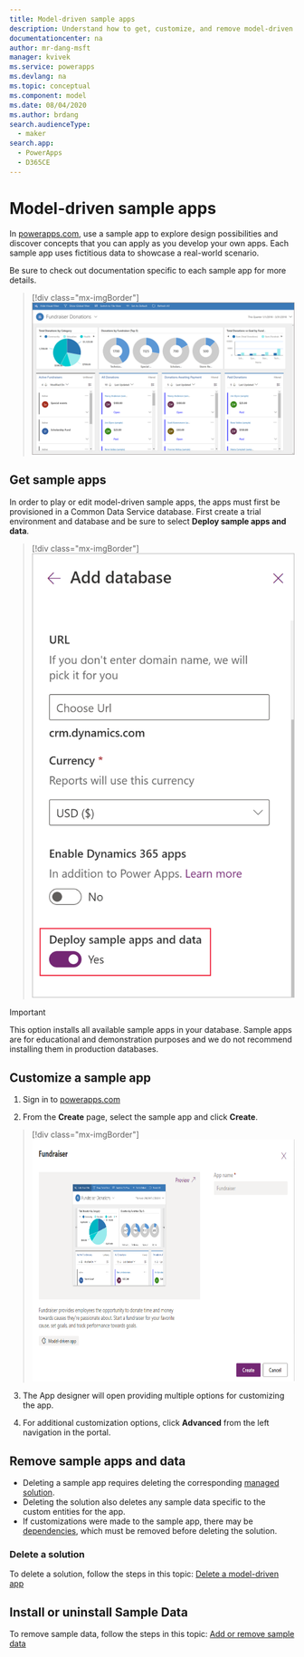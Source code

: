```yaml
---
title: Model-driven sample apps
description: Understand how to get, customize, and remove model-driven sample apps.
documentationcenter: na
author: mr-dang-msft
manager: kvivek
ms.service: powerapps
ms.devlang: na
ms.topic: conceptual
ms.component: model
ms.date: 08/04/2020
ms.author: brdang
search.audienceType: 
  - maker
search.app: 
  - PowerApps
  - D365CE
---
```


# Model-driven sample apps

In [powerapps.com](https://powerapps.com), use a sample app to explore design possibilities and discover concepts that you can apply as you develop your own apps. Each sample app uses fictitious data to showcase a real-world scenario. 

Be sure to check out documentation specific to each sample app for more details. 

> [!div class="mx-imgBorder"] 
> ![Fundraiser Sample App](media/overview-model-driven-samples/fundraiser-app1.png "Fundraiser sample app")


## Get sample apps

In order to play or edit model-driven sample apps, the apps must first be provisioned in a Common Data Service database. First create a trial environment and database and be sure to select **Deploy sample apps and data**.

> [!div class="mx-imgBorder"] 
> ![Create database](media/overview-model-driven-samples/create-database1.png "Create a database")

> [!IMPORTANT]
> This option installs all available sample apps in your database. Sample apps are for educational and demonstration purposes and we do not recommend installing them in production databases. 

## Customize a sample app

1. Sign in to [powerapps.com](https://powerapps.com)  

2. From the **Create** page, select the sample app and click **Create**.

> [!div class="mx-imgBorder"]
> <img src="media/overview-model-driven-samples/model-driven-create-page-sample.png" alt="Create a model-driven sample app" height="427" width="674">

3. The App designer will open providing multiple options for customizing the app.

4. For additional customization options, click **Advanced** from the left navigation in the portal.

## Remove sample apps and data 
- Deleting a sample app requires deleting the corresponding  [managed solution](https://docs.microsoft.com/dynamics365/customer-engagement/developer/uninstall-delete-solution). 
- Deleting the solution also deletes any sample data specific to the custom entities for the app.
- If customizations were made to the sample app, there may be [dependencies](https://docs.microsoft.com/dynamics365/customer-engagement/developer/dependency-tracking-solution-components), which must be removed before deleting the solution.

### Delete a solution
To delete a solution, follow the steps in this topic: [Delete a model-driven app](delete-model-driven-app.md#delete-a-model-driven-app-that-was-installed-as-part-of-a-managed-solution)


## Install or uninstall Sample Data
To remove sample data, follow the steps in this topic: [Add or remove sample data](/power-platform/admin/add-remove-sample-data)




